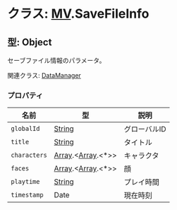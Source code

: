 # クラス: [MV](MV.md).SaveFileInfo

## 型: Object
セーブファイル情報のパラメータ。

関連クラス: [DataManager](DataManager.md)


### プロパティ

| 名前 | 型 | 説明 |
| --- | --- | --- |
| `globalId` | [String](String.md) | グローバルID |
| `title` | [String](String.md) | タイトル |
| `characters` | [Array](Array.md).&lt;[Array](Array.md).&lt;\*&gt;&gt; | キャラクタ |
| `faces` | [Array](Array.md).&lt;[Array](Array.md).&lt;*&gt;&gt; | 顔 |
| `playtime` | [String](String.md) |  プレイ時間 |
| `timestamp` | Date |  現在時刻 |
